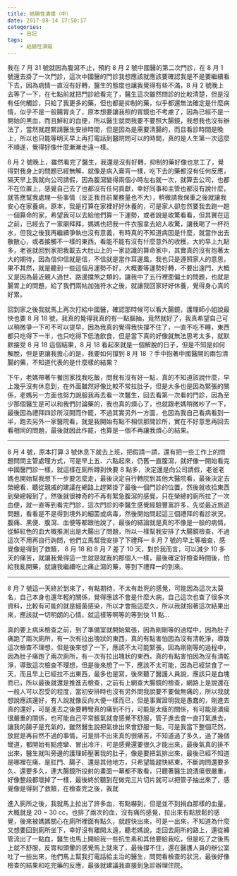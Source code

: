 ```yaml
---
title: 結腸性潰瘍（中）
date: 2017-08-14 17:50:17
categories:
    - 日記
tags:
    - 結腸性潰瘍
---
```


我在 7 月 31 號就因為腹瀉不止，預約 8 月 2 號中國醫的第二次門診，在 8 月 1 號還去掛了一次門診，這次中國醫的門診我想應該就應該要確認我是不是要繼續看下去，因為病情一直沒有好轉，醫生的態度也讓我覺得有些不滿，8 月 2 號晚上去等了一下，在七點前就把門診給看完了，醫生這次雖然問診的比較清楚，但是沒有任何觸診，只給了我更多的藥，但也都是抑制的藥，似乎都還無法確定是什麼病情，似乎不是一般腸胃炎了，原本想要讓我照的胃鏡也不考慮了，因為已經不是一開始的黑血，而且鮮紅的血便，所以醫生就問我要不要照大腸鏡，我想我也沒有辦法了，當然就趕緊請醫生安排時間，但是因為是需要清腸的，而且看診時間是晚上，所以也只能等明天早上再打電話到醫院問可以的時間，真的是人生第一次這麼不順遂，覺得好像什麼漸漸走遠一樣。

<!--more-->

8 月 2 號晚上，雖然看完了醫生，我還是沒有好轉，抑制的藥好像也怠工了，覺得對我身上的問題已經無解，就像是病入膏肓一樣，吃下去的藥都沒有任何反應，隔天早上我就向公司請假，因為腹瀉變得兩個小時左右就一次，就算去公司，也都不在位置上，感覺自己去了也都沒有任何貢獻，幸好同事和主管也都沒有說什麼，就答應幫我處理一些事情（反正我目前業務量也不大），稍微請我保重之後就讓我安心在家養病，原本，我是打算在家裡好好休養的，可是家人卻忽然要我去跑一趟一個算命的家，希望我可以去給他們算一下運勢，或者說是收驚看看，但其實在這之前，已經去了一家廟拜拜，媽媽也把我一件衣服拿去給人收驚，讓我喝了一杯符水，但我之後我再繼續爭執也沒有意義，有時真的不知道病因是什麼，就當作出去散散心，或者接觸不一樣的東西，看能不能有沒有什麼意外的收穫，大約早上九點多，老爸就回到家把我載去大肚山上的一家認識的算命家中，其實真的沒有抱著太大的期待，因為信仰信就是信，不信就是當作耳邊風，我也只是遵照家人的意思，果不其然，就是聽到一些這個月運勢不好，大概要等運勢好轉，不要出遠門，大概又是因為最近親人過世、路邊擋煞之類的，讓我中了五行裡面偏土的問題，也就是腸胃上的問題，給了我們兩帖加強符水之後，就讓我回家好好休養，覺得身心真的好累。

回到家之後我就馬上再次打給中國醫，確認那時候可以看大腸鏡，護理師小姐說最快也要 8 月 18 號，我真的覺得我真的有一點腦抽，竟然就好了，我真希望自己可以稍微爭一下可不可以提早，因為我真的覺得我快撐不住了，一直不吃不睡，東西都只吃得下一半，也只吃得下低渣飲食，但是當下真的好像就無法思考太多，就默默接受 8 月 18 這個結果，8 月 18 看起來就是一個解脫的日子，但是不知是如何解脫，但是更讓我擔心的是，我要如何撐到 8 月 18 ？手中抱著中國醫開的兩包清腸的藥，不知道代表的是什麼樣的結果？

下午，老媽帶著午餐回家找我吃飯，問我有沒有好一點，真的不知道該說什麼，早上幾乎沒有休息到，在外面雖然好像比較不常拉肚子，但是大多也是因為緊張的關係，老媽另一方面也努力說服我再去看一次醫生，回去看第一次看的門診，因為至少那個醫生是可以和我們討論藥的，我也真的煩心了，也就跟老媽稍微吵了一下，最後因為禮拜四診所沒開而作罷，不過其實另外一方面，也因為我自己看病看到一半，跑去另外一家醫院看，就是我開始有點不相信那間診所，實在不好意思再回去看相同的問題，最後就因此作罷，也算是一個不再讓我煩心的結果。

---

8 月 4 號，原本打算 3 號休息下就去上班，把假請一請，還有把一些工作上的問題問問主管處理方式，可是早上五、六點起來，仍舊一直腹瀉，就好像一開始看完中國醫門診一樣，就這樣在廁所蹲到快要 8 點多，決定還是向公司請假，老爸老媽也開始幫我想下一步要怎麼走，最後決定自行轉院到其他大醫院看，最後決定去榮總看，聽從親戚的建議在網路上趕緊掛了最後一個門診的位置，然後就收拾東西到榮總報到了，然後就很神奇的不再有緊急腹瀉的感覺，只在榮總的廁所拉了一次血便，就一直等到看完門診，這次門診的李醫生感覺經驗豐富許多，先從最近旅遊問題，看看是不是得到境外的細菌或病毒，然後開始問起這三個禮拜的看診狀況，腹痛、黑便、腹瀉、血便等都跟他說了，最後的結論就是真的不像是一般的病情，從鮮紅色的血大概推測出是大腸出了問題，所以一樣幫我安排了大腸鏡檢查，不過這次不用再自行詢問，他們立馬幫我安排了下禮拜一 8 月 7 號的早上等檢查，感覺像是得到了救贖， 8 月 18 和 8 月 7 差了 10 天，對於我而言，可以減少 10 多天的痛苦，就讓我覺得這一生就是就我的那個人一樣，最後確定好檢查時間後，怕給我亂開藥，就讓我繼續吃止痛止瀉的藥，等到下禮拜一的到來。

---

8 月 7 號這一天終於到來了，有點期待，不太有赴死的感覺，可能因為這次太莫名，自己本身也還年輕的關係，覺得應該不會是什麼大病，自己這次也查了很多次資料，比較有可能的就是細菌感染，所以才會拖這麼久，所以我就抱著這次結果出來，應該就一切明朗的心情，就這樣等啊等的等到快 11 點...

真的要上病床檢查之前，到了準備室就開始緊張，因為剛剛等的過程中，因為肚子痛跑了兩次廁所，有一次有拉出塊狀的東西，真的有點害怕因為沒有清乾淨，導致這次檢查不理想，但是後來想了一下，應該不太可能緊張，因為剛剛等的過程中，因為肚子痛跑了兩次廁所，有一次有拉出塊狀的東西，真的有點害怕因為沒有清乾淨，導致這次檢查不理想，但是後來想了一下，應該不太可能，因為已經禁食了一天，而且早上已經拉不出東西，最多也是寫，後來聽了醫護人員說，應該只是血塊而已，所以最後就還是推進去檢查，之前有上網查大腸鏡的檢查，網路上是說還在一般人可以忍受的程度，當初安排時也沒有另外問我說要不要做無痛的，所以我就想說應該還好，有人說就像反向大便一樣而已，但是事實證明我是愚蠢的，剛進去真的還好，可是進去之後要轉彎真的痛到不行，可能是太瘦的關係，有可能是潰瘍很嚴重的關係，也可能自己平常脹氣就會感覺不舒服，管子進去會一直打氣進去，讓我的腸子是充氣的，雖然醫生說把氣排出來會舒服一點，可是我當下整個茫然，放屁是再自然不過的事情，可是排不出來真的很痛苦，不知道過了多久，過了幾個彎道，都開始有點痙攣、冒出冷汗，可是感覺還要很久才能出來，最後氣真的排不出來，醫生就叫旁邊的護理師壓著我的肚子，像是要把氣排出來，最後已經不知道是哪裡在痛，是肛門、腸子、還是其他地方，只希望能趕快結束，不斷詢問還要多久、還要多久，連大腸鏡所投射的畫面一幕都不敢看，只聽著醫生說潰瘍很嚴重，好像整段都壞掉了一樣，最後終於聽到在做完三片切片就可以把管子抽出來了，感覺像是得到了救贖，在檢查完之後，我就

進入廁所之後，我就馬上拉出了許多血，有點嚇到，但是並不到捐血那樣的血量，大概就是 20 ~ 30 cc，也排了兩次的血，沒有痛的感覺，拉出來有點放鬆的感覺，後來被媽媽關心在廁所裡面有點久，就趕快出來，可是一出來，不知道為什麼又想要回到廁所坐下，幸好沒有離開太遠，聽老媽說，走回去廁所的路上，還從褲管流出了一點血，醫生也馬上開給我一些抗生素和其他要給我吃，但是吃了之後馬上就不舒服，反胃和頭暈的感覺馬上就來了，最後撐不住，還在醫護人員的辦公室吐了一些出來，他們馬上幫我打電話給主治的醫生，問問看檢查的狀況，最後好像檢查的結果和吃完藥的反應，最後就建議我直接到急診辦理住院。